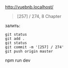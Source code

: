 http://vuebnb.localhost/

> [257] / 274, 8 Chapter

залить:
```
git status
git add .
git status
git commit -m '[257] / 274'
git push origin master
```

npm run dev
